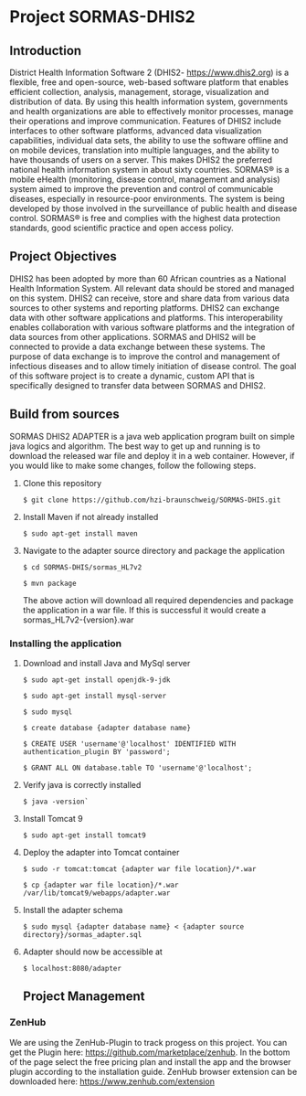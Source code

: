 # Project SORMAS-DHIS2
## Introduction
District Health Information Software 2 (DHIS2- https://www.dhis2.org) is a flexible, free and open-source, web-based software platform that enables efficient collection, analysis, management, storage, visualization and distribution of data. By using this health information system, governments and health organizations are able to effectively monitor processes, manage their operations and improve communication. Features of DHIS2 include interfaces to other software platforms, advanced data visualization capabilities, individual data sets, the ability to use the software offline and on mobile devices, translation into multiple languages, and the ability to have thousands of users on a server. This makes DHIS2 the preferred national health information system in about sixty countries. SORMAS® is a mobile eHealth (monitoring, disease control, management and analysis) system aimed to improve the prevention and control of communicable diseases, especially in resource-poor environments. The system is being developed by those involved in the surveillance of public health and disease control. SORMAS® is free and complies with the highest data protection standards, good scientific practice and open access policy. 

## Project Objectives
DHIS2 has been adopted by more than 60 African countries as a National Health Information System. All relevant data should be stored and managed on this system. DHIS2 can receive, store and share data from various data sources to other systems and reporting platforms. DHIS2 can exchange data with other software applications and platforms. This interoperability enables collaboration with various software platforms and the integration of data sources from other applications. SORMAS and DHIS2 will be connected to provide a data exchange between these systems. The purpose of data exchange is to improve the control and management of infectious diseases and to allow timely initiation of disease control. The goal of this software project is to create a dynamic, custom API that is specifically designed to transfer data between SORMAS and DHIS2. 


## Build from sources

SORMAS DHIS2 ADAPTER is a java web application program built on simple java logics and algorithm. The best way to get up and running is to download the released war file and deploy it in a web container. However, if you would like to make some changes, follow the following steps.

1. Clone this repository 
    ```
    $ git clone https://github.com/hzi-braunschweig/SORMAS-DHIS.git
    ```
2. Install Maven if not already installed
    ```
    $ sudo apt-get install maven
    ```
3. Navigate to the adapter source directory and package the application
    ```
    $ cd SORMAS-DHIS/sormas_HL7v2
    ```
    ```
    $ mvn package
    ```
    The above action will download all required dependencies and package the application in a war file. If this is successful it would create a sormas_HL7v2-{version}.war

### Installing the application
  1. Download and install Java and MySql server
  
      ```
      $ sudo apt-get install openjdk-9-jdk
      ``` 
      ```
      $ sudo apt-get install mysql-server
      ``` 
      ```
      $ sudo mysql
      ```
      ```
      $ create database {adapter database name}
      ``` 
      ```
      $ CREATE USER 'username'@'localhost' IDENTIFIED WITH authentication_plugin BY 'password';
      ``` 
      ```
      $ GRANT ALL ON database.table TO 'username'@'localhost';
      ``` 
     
  2. Verify java is correctly installed 
      ```
      $ java -version`
      ```
      
  3. Install Tomcat 9 
      ```
      $ sudo apt-get install tomcat9
      ```
      
  4. Deploy the adapter into Tomcat container 
      ```
      $ sudo -r tomcat:tomcat {adapter war file location}/*.war
      ```
      ```
      $ cp {adapter war file location}/*.war /var/lib/tomcat9/webapps/adapter.war
      ```
      
  5. Install the adapter schema
      ```
      $ sudo mysql {adapter database name} < {adapter source directory}/sormas_adapter.sql
      ```
      
  6. Adapter should now be accessible at 
      ```
      $ localhost:8080/adapter
      ```
      
      ## Project Management

### ZenHub
We are using the ZenHub-Plugin to track progess on this project. You can get the Plugin here: https://github.com/marketplace/zenhub. In the bottom of the page select the free pricing plan and install the app and the browser plugin according to the installation guide. 
ZenHub browser extension can be downloaded here: https://www.zenhub.com/extension

 
